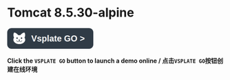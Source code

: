 # Tomcat 8.5.30-alpine

<a href="https://www.vsplate.com/?docker-compose=https://github.com/vsplate/dcenvs/tomcat/8.5.30-alpine"><img alt="VSPLATE GO" src="https://raw.githubusercontent.com/vsplate/images/master/vsgo_btn.png" width="200px"></a>

**Click the `VSPLATE GO` button to launch a demo online / 点击`VSPLATE GO`按钮创建在线环境**